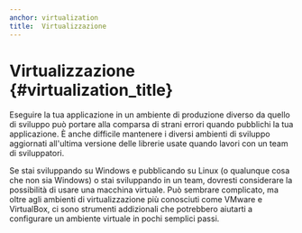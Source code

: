 ```yaml
---
anchor: virtualization
title:  Virtualizzazione
---
```


# Virtualizzazione {#virtualization_title}

Eseguire la tua applicazione in un ambiente di produzione diverso da quello di
sviluppo può portare alla comparsa di strani errori quando pubblichi la tua
applicazione. È anche difficile mantenere i diversi ambienti di sviluppo
aggiornati all'ultima versione delle librerie usate quando lavori con un team di
sviluppatori.

Se stai sviluppando su Windows e pubblicando su Linux (o qualunque cosa che non
sia Windows) o stai sviluppando in un team, dovresti considerare la possibilità
di usare una macchina virtuale. Può sembrare complicato, ma oltre agli ambienti
di virtualizzazione più conosciuti come VMware e VirtualBox, ci sono strumenti
addizionali che potrebbero aiutarti a configurare un ambiente virtuale in pochi
semplici passi.